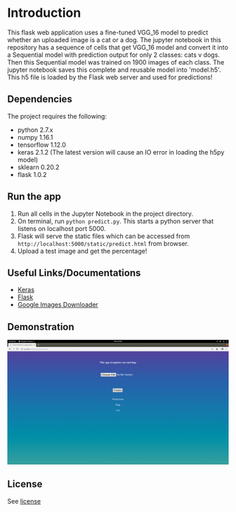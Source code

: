# Introduction
This flask web application uses a fine-tuned VGG_16 model to predict whether an uploaded image is a cat or a dog. The jupyter notebook in this repository has a sequence of cells that get VGG_16 model and convert it into a Sequential model with prediction output for only 2 classes: cats v dogs.
Then this Sequential model was trained on 1900 images of each class. The jupyter notebook saves this complete and reusable model into 'model.h5'. This h5 file is loaded by the Flask web server and used for predictions!

## Dependencies
The project requires the following:
- python 2.7.x
- numpy 1.16.1
- tensorflow 1.12.0
- keras 2.1.2 (The latest version will cause an IO error in loading the h5py model)
- sklearn 0.20.2
- flask 1.0.2


## Run the app
1. Run all cells in the Jupyter Notebook in the project directory.
2. On terminal, run `python predict.py`. This starts a python server that listens on localhost port 5000.
3. Flask will serve the static files which can be accessed from `http://localhost:5000/static/predict.html` from browser.
4. Upload a test image and get the percentage!

## Useful Links/Documentations
* [Keras](https://keras.io/)
* [Flask](http://flask.pocoo.org/docs/1.0/)
* [Google Images Downloader](https://github.com/hardikvasa/google-images-download)

## Demonstration
![Alt Text](demo.gif)

## License
See [license](www.google.com)
